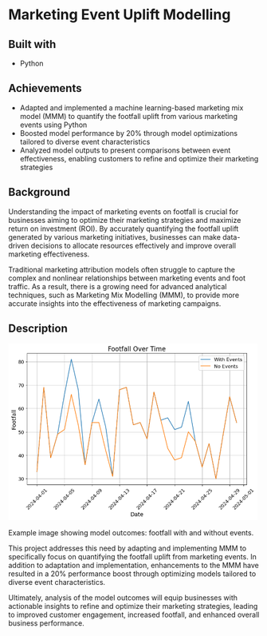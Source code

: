 # Marketing Event Uplift Modelling
## Built with
- Python

## Achievements
- Adapted and implemented a machine learning-based marketing mix model (MMM) to quantify the footfall uplift from various marketing events using Python
- Boosted model performance by 20% through model optimizations tailored to diverse event characteristics
- Analyzed model outputs to present comparisons between event effectiveness, enabling customers to refine and optimize their marketing strategies

## Background
Understanding the impact of marketing events on footfall is crucial for businesses aiming to optimize their marketing strategies and maximize return on investment (ROI). By accurately quantifying the footfall uplift generated by various marketing initiatives, businesses can make data-driven decisions to allocate resources effectively and improve overall marketing effectiveness.

Traditional marketing attribution models often struggle to capture the complex and nonlinear relationships between marketing events and foot traffic. As a result, there is a growing need for advanced analytical techniques, such as Marketing Mix Modelling (MMM), to provide more accurate insights into the effectiveness of marketing campaigns.

## Description
<img src="images/uplift.png" alt="Example Image: Footfall with and without events." width="500">

Example image showing model outcomes: footfall with and without events.

This project addresses this need by adapting and implementing MMM to specifically focus on quantifying the footfall uplift from marketing events. In addition to adaptation and implementation, enhancements to the MMM have resulted in a 20% performance boost through optimizing models tailored to diverse event characteristics.

Ultimately, analysis of the model outcomes will equip businesses with actionable insights to refine and optimize their marketing strategies, leading to improved customer engagement, increased footfall, and enhanced overall business performance.